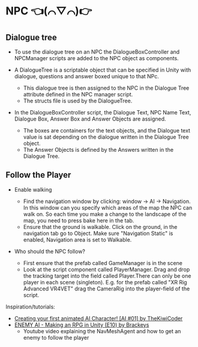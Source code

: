 # NPC 👈(⌒▽⌒)👉

## Dialogue tree

- To use the dialogue tree on an NPC the DialogueBoxController and NPCManager scripts are added to the NPC object as components.

- A DialogueTree is a scriptable object that can be specified in Unity with dialogue, questions and answer boxed unique to that NPc.
  - This dialogue tree is then assigned to the NPC in the Dialogue Tree attribute defined in the NPC manager script.
  - The structs file is used by the DialogueTree.

- In the DialogueBoxController script, the Dialogue Text, NPC Name Text, Dialogue Box, Answer Box and Answer Objects are assigned.
  - The boxes are containers for the text objects, and the Dialogue text value is sat depending on the dialogue written in the Dialogue Tree object.
  - The Answer Objects is defined by the Answers written in the Dialogue Tree.

## Follow the Player

- Enable walking
  - Find the navigation window by clicking: window -> AI -> Navigation. In this window can you specify which areas of the map the NPC can walk on. So each time you make a change to the landscape of the map, you need to press bake here in the tab.
  - Ensure that the ground is walkable. Click on the ground, in the navigation tab go to Object. Make sure "Navigation Static" is enabled, Navigation area is set to Walkable.


- Who should the NPC follow?
  - First ensure that the prefab called GameManager is in the scene
  - Look at the script component called PlayerManager. Drag and drop the tracking target into the field called Player.There can only be one player in each scene (singleton). E.g. for the prefab called "XR Rig Advanced VR4VET" drag the CameraRig into the player-field of the script.


Inspiration/tutorials:

- [Creating your first animated AI Character! [AI #01] by TheKiwiCoder](https://www.youtube.com/watch?v=TpQbqRNCgM0)
- [ENEMY AI - Making an RPG in Unity (E10) by Brackeys](https://www.youtube.com/watch?v=xppompv1DBg&list=PLPV2KyIb3jR4KLGCCAciWQ5qHudKtYeP7&index=11)
  - Youtube video explaining the NavMeshAgent and how to get an enemy to follow the player
